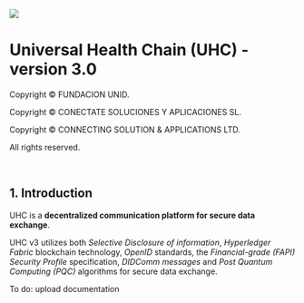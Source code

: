 ![](https://avatars.githubusercontent.com/u/57396025?s=200&v=4)
# **Universal Health Chain (UHC) - version 3.0**
Copyright © FUNDACION UNID.

Copyright © CONECTATE SOLUCIONES Y APLICACIONES SL.

Copyright © CONNECTING SOLUTION & APPLICATIONS LTD.

All rights reserved.

<p>&nbsp</p>

## **1. Introduction**

UHC is a **decentralized communication platform for secure data exchange**.

UHC v3 utilizes both *Selective Disclosure of information*, *Hyperledger Fabric* blockchain technology, *OpenID* standards, the *Financial-grade (FAPI) Security Profile* specification, *DIDComm messages* and *Post Quantum Computing (PQC)* algorithms for secure data exchange.

To do: upload documentation